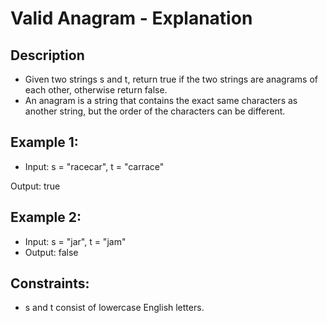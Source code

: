# Valid Anagram - Explanation

## Description
* Given two strings s and t, return true if the two strings are anagrams of 
  each other, otherwise return false.
* An anagram is a string that contains the exact same characters as another 
  string, but the order of the characters can be different.

## Example 1:

* Input: s = "racecar", t = "carrace"

Output: true
## Example 2:
* Input: s = "jar", t = "jam"
* Output: false

## Constraints:
* s and t consist of lowercase English letters.
